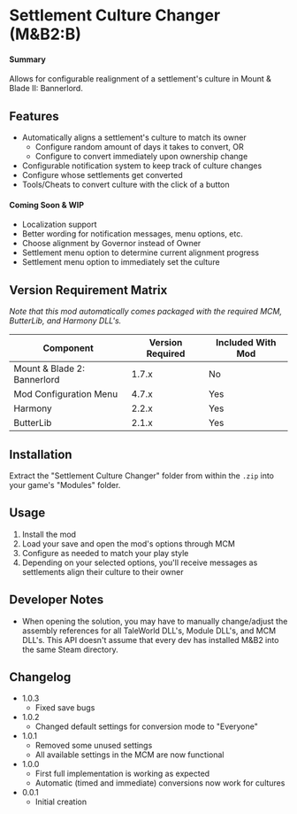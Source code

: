 # Settlement Culture Changer (M&amp;B2:B)
#### Summary
Allows for configurable realignment of a settlement's culture in Mount &amp; Blade II: Bannerlord.

## Features
- Automatically aligns a settlement's culture to match its owner
  - Configure random amount of days it takes to convert, OR
  - Configure to convert immediately upon ownership change
- Configurable notification system to keep track of culture changes
- Configure whose settlements get converted
- Tools/Cheats to convert culture with the click of a button

#### Coming Soon & WIP
- Localization support
- Better wording for notification messages, menu options, etc. 
- Choose alignment by Governor instead of Owner
- Settlement menu option to determine current alignment progress
- Settlement menu option to immediately set the culture

## Version Requirement Matrix
_Note that this mod automatically comes packaged with the required MCM, ButterLib, and Harmony DLL's._

| Component                   | Version Required | Included With Mod |
|-----------------------------|------------------|-------------------|
| Mount & Blade 2: Bannerlord | 1.7.x            | No                |
| Mod Configuration Menu      | 4.7.x            | Yes               |
| Harmony                     | 2.2.x            | Yes               |
| ButterLib                   | 2.1.x            | Yes               |

## Installation
Extract the "Settlement Culture Changer" folder from within the `.zip` into your game's "Modules" folder.

## Usage
1. Install the mod
2. Load your save and open the mod's options through MCM
3. Configure as needed to match your play style
4. Depending on your selected options, you'll receive messages as settlements align their culture to their owner

## Developer Notes
- When opening the solution, you may have to manually change/adjust the assembly references for all TaleWorld DLL's, Module DLL's, and MCM DLL's. This API doesn't assume that every dev has installed M&B2 into the same Steam directory.

## Changelog
- 1.0.3
  - Fixed save bugs
- 1.0.2
  - Changed default settings for conversion mode to "Everyone"
- 1.0.1
  - Removed some unused settings
  - All available settings in the MCM are now functional
- 1.0.0
  - First full implementation is working as expected
  - Automatic (timed and immediate) conversions now work for cultures
- 0.0.1 
  - Initial creation
